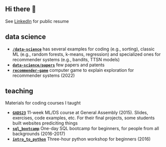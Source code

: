 ## Hi there 👋

See [LinkedIn](https://www.linkedin.com/in/rubennaeff) for public resume


## data science

- [**`/data-science`**](./data-science) has several examples for coding (e.g., sorting), classic ML (e.g., random forests, k-means, regression) and specialized ones for recommender systems (e.g., bandits, TTSN models)
- [**`data-science/papers`**](./data-science/papers) few papers and patents
- [**`recommender-game`**](./recommender-game) computer game to explain exploration for recommender systems (2022)


## teaching

Materials for coding courses I taught

- [**`GADS23`**](./GADS23) 11-week ML/DS course at General Assembly (2015). Slides, exercises, code examples, etc. For their final projects, some students built websites prediciting things
- [**`sql_bootcamp`**](./sql_bootcamp) One-day SQL bootcamp for beginners, for people from all backgrounds (2016-2017)
- [**`intro_to_python`**](./intro_to_python) Three-hour python workshop for beginners (2016)
 




<!--
**rubennaeff/rubennaeff** is a ✨ _special_ ✨ repository because its `README.md` (this file) appears on your GitHub profile.

Here are some ideas to get you started:

- 🔭 I’m currently working on ...
- 🌱 I’m currently learning ...
- 👯 I’m looking to collaborate on ...
- 🤔 I’m looking for help with ...
- 💬 Ask me about ...
- 📫 How to reach me: ...
- 😄 Pronouns: ...
- ⚡ Fun fact: ...
-->

